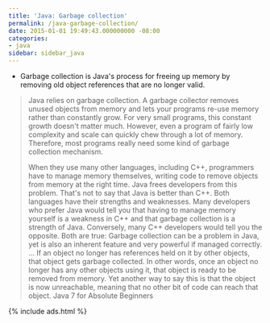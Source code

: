 ```yaml
---
title: 'Java: Garbage collection'
permalink: /java-garbage-collection/
date: 2015-01-01 19:49:43.000000000 -08:00
categories:
- java
sidebar: sidebar_java
---
```


* Garbage collection is Java's process for freeing up memory by removing old object references that are no longer valid.

> Java relies on garbage collection. A garbage collector removes unused objects from memory and lets your programs re-use memory rather than constantly grow. For very small programs, this constant growth doesn't matter much. However, even a program of fairly low complexity and scale can quickly chew through a lot of memory. Therefore, most programs really need some kind of garbage collection mechanism.
>
> When they use many other languages, including C++, programmers have to manage memory themselves, writing code to remove objects from memory at the right time. Java frees developers from this problem. That's not to say that Java is better than C++. Both languages have their strengths and weaknesses. Many developers who prefer Java would tell you that having to manage memory yourself is a weakness in C++ and that garbage collection is a strength of Java. Conversely, many C++ developers would tell you the opposite. Both are true: Garbage collection can be a problem in Java, yet is also an inherent feature and very powerful if managed correctly.
>  ...
>  If an object no longer has references held on it by other objects, that object gets garbage collected. In other words, once an object no longer has any other objects using it, that object is ready to be removed from memory. Yet another way to say this is that the object is now unreachable, meaning that no other bit of code can reach that object.
>  Java 7 for Absolute Beginners

{% include ads.html %}

